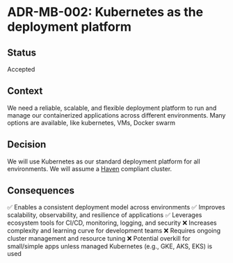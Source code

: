 # ADR-MB-002: Kubernetes as the deployment platform

## Status
Accepted

## Context
We need a reliable, scalable, and flexible deployment platform to run and manage our containerized applications across different environments. Many options are available, like kubernetes, VMs, Docker swarm

## Decision
We will use Kubernetes as our standard deployment platform for all environments. We will assume a [Haven](https://haven.commonground.nl/) compliant cluster.

## Consequences
✅ Enables a consistent deployment model across environments
✅ Improves scalability, observability, and resilience of applications
✅ Leverages ecosystem tools for CI/CD, monitoring, logging, and security
❌ Increases complexity and learning curve for development teams
❌ Requires ongoing cluster management and resource tuning
❌ Potential overkill for small/simple apps unless managed Kubernetes (e.g., GKE, AKS, EKS) is used

